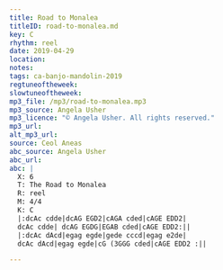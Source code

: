 ```yaml
---
title: Road to Monalea
titleID: road-to-monalea.md
key: C
rhythm: reel
date: 2019-04-29
location:
notes:
tags: ca-banjo-mandolin-2019
regtuneoftheweek:
slowtuneoftheweek:
mp3_file: /mp3/road-to-monalea.mp3
mp3_source: Angela Usher
mp3_licence: "© Angela Usher. All rights reserved."
mp3_url:
alt_mp3_url:
source: Ceol Aneas
abc_source: Angela Usher
abc_url:
abc: |
  X: 6
  T: The Road to Monalea
  R: reel
  M: 4/4
  K: C
  |:dcAc cdde|dcAG EGD2|cAGA cded|cAGE EDD2|
  dcAc cdde| dcAG EGDG|EGAB cded|cAGE EDD2:||
  |:dcAc dAcd|egag egde|gede cccd|egag e2de|
  dcAc dAcd|egag egde|cG (3GGG cded|cAGE EDD2 :||

---
```

